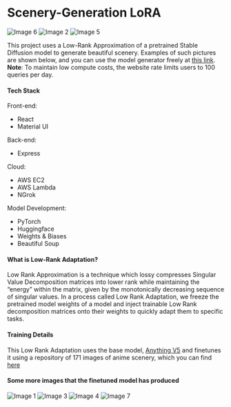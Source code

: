 # Scenery-Generation LoRA
![Image 6](/images/6.png)
![Image 2](/images/2.png)
![Image 5](/images/5.png)

This project uses a Low-Rank Approximation of a pretrained Stable Diffusion model to generate beautiful scenery. Examples of such pictures are shown below, and you can use the model generator freely at [this link](https://main.d3nnkxq22b08y7.amplifyapp.com/). **Note**: To maintain low compute costs, the website rate limits users to 100 queries per day.

#### Tech Stack
Front-end: 
 - React
 - Material UI

Back-end:
 - Express

Cloud: 
 - AWS EC2
 - AWS Lambda
 - NGrok

 Model Development: 
 - PyTorch
 - Huggingface
 - Weights & Biases
 - Beautiful Soup

#### What is Low-Rank Adaptation?
Low Rank Approximation is a technique which lossy compresses Singular Value Decomposition matrices into lower rank while maintaining the “energy” within the matrix, given by the monotonically decreasing sequence of singular values. In a process called Low Rank Adaptation, we freeze the pretrained model weights of a model and inject trainable Low Rank decomposition matrices onto their weights to quickly adapt them to specific tasks.

#### Training Details
This Low Rank Adaptation uses the base model, [Anything V5](https://huggingface.co/stablediffusionapi/anything-v5) and finetunes it using a repository of 171 images of anime scenery, which you can find [here](https://drive.google.com/drive/folders/1-0hsYi7-Nr6-jJ-IssND7krKQVwbLx_G?usp=sharing)

#### Some more images that the finetuned model has produced
![Image 1](/images/1.png)
![Image 3](/images/3.png)
![Image 4](/images/4.png)
![Image 7](/images/7.png)
